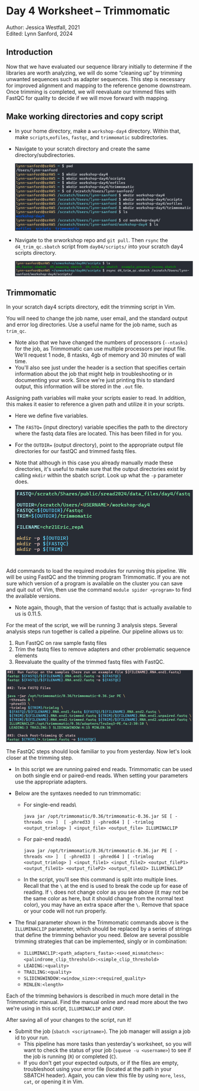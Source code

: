 # Day 4 Worksheet – Trimmomatic 
Author: Jessica Westfall, 2021\
Edited: Lynn Sanford, 2024

## Introduction
Now that we have evaluated our sequence library initially to determine if the libraries are worth analyzing, we will do some “cleaning up” by trimming unwanted sequences such as adapter sequences. This step is necessary for improved alignment and mapping to the reference genome downstream. Once trimming is completed, we will reevaluate our trimmed files with FastQC for quality to decide if we will move forward with mapping.

## Make working directories and copy script
- In your home directory, make a `workshop-day4` directory. Within that, make `scripts`,`eofiles`, `fastqc`, and `trimmomatic` subdirectories.
- Navigate to your scratch directory and create the same directory/subdirectories.

  ![Make trimming directories](md_images/make_trimming_dirs.png)


- Navigate to the srworkshop repo and `git pull`. Then `rsync` the `d4_trim_qc.sbatch` script from `day04/scripts/` into your scratch day4 scripts directory.

  ![Rsync trimming script](md_images/rsync_trimming_script.png)

## Trimmomatic

In your scratch day4 scripts directory, edit the trimming script in Vim.

You will need to change the job name, user email, and the standard output and error log directories. Use a useful name for the job name, such as `trim_qc`.
- Note also that we have changed the numbers of processors (`--ntasks`) for the job, as Trimmomatic can use multiple processors per input file. We'll request 1 node, 8 ntasks, 4gb of memory and 30 minutes of wall time.
- You'll also see just under the header is a section that specifies certain information about the job that might help in troubleshooting or in documenting your work. Since we're just printing this to standard output, this information will be stored in the `.out` file.

Assigning path variables will make your scripts easier to read. In addition, this makes it easier to reference a given path and utilize it in your scripts.
- Here we define five variables.
- The `FASTQ=` (input directory) variable specifies the path to the directory where the fastq data files are located. This has been filled in for you.
- For the `OUTDIR=` (output directory), point to the appropriate output file directories for our fastQC and trimmed fastq files.
- Note that although in this case you already manually made these directories, it's useful to make sure that the output directories exist by calling `mkdir` within the sbatch script. Look up what the `-p` parameter does.

  ![Trimmomatic variables](md_images/trimmomatic_variables.png)
 

Add commands to load the required modules for running this pipeline. We will be using FastQC and the trimming program Trimmomatic. If you are not sure which version of a program is available on the cluster you can save and quit out of Vim, then use the command `module spider <program>` to find the available versions.
- Note again, though, that the version of fastqc that is actually available to us is 0.11.5.
 
For the meat of the script, we will be running 3 analysis steps. Several analysis steps run together is called a pipeline. Our pipeline allows us to:
1. Run FastQC on raw sample fastq files
2. Trim the fastq files to remove adapters and other problematic sequence elements
3. Reevaluate the quality of the trimmed fastq files with FastQC.

  ![Trimmomatic pipeline](md_images/trimmomatic_pipeline.png)

The FastQC steps should look familiar to you from yesterday. Now let's look closer at the trimming step.
- In this script we are running paired end reads. Trimmomatic can be used on both single end or paired-end reads. When setting your parameters use the appropriate adapters.
- Below are the syntaxes needed to run trimmomatic:
  - For single-end reads\
    ```
    java jar /opt/trimmomatic/0.36/trimmomatic-0.36.jar SE [ -threads <n> ]  [ -phred33 | -phred64 ] [ -trimlog <output_trimlog> ] <input_file> <output_file> ILLUMINACLIP
    ```
  - For pair-end reads\
    ```
    java jar /opt/trimmomatic/0.36/trimmomatic-0.36.jar PE [ -threads <n> ]  [ -phred33 | -phred64 ] [ -trimlog <output_trimlog> ] <input_file1> <input_file2> <output_fileP1> <output_fileU1> <output_fileP2> <output_fileU2> ILLUMINACLIP
    ```
  - In the script, you'll see this command is split into multiple lines. Recall that the `\` at the end is used to break the code up for ease of reading. If `\` does not change color as you see above (it may not be the same color as here, but it should change from the normal text color), you may have an extra space after the `\`. Remove that space or your code will not run properly.

- The final parameter shown in the Trimmomatic commands above is the `ILLUMINACLIP` parameter, which should be replaced by a series of strings that define the trimming behavior you need. Below are several possible trimming strategies that can be implemented, singly or in combination:
  - `ILLUMINACLIP:<path_adapters_fasta>:<seed_mismatches>:<palindrome_clip_threshold>:<simple_clip_threshold>`
  - `LEADING:<quality>`
  - `TRAILING:<quality>`
  - `SLIDINGWINDOW:<window_size>:<required_quality>`
  - `MINLEN:<length>`

Each of the trimming behaviors is described in much more detail in the Trimmomatic manual. Find the manual online and read more about the two we're using in this script, `ILLUMINACLIP` and `CROP`.

After saving all of your changes to the script, run it!

- Submit the job (`sbatch <scriptname>`). The job manager will assign a job id to your run.
  - This pipeline has more tasks than yesterday's worksheet, so you will want to check the status of your job (`squeue -u <username>`) to see if the job is running (`R`) or completed (`C`).
  - If you don't get your expected outputs, or if the files are empty, troubleshoot using your error file (located at the path in your SBATCH header). Again, you can view this file by using `more`, `less`, `cat`, or opening it in Vim.